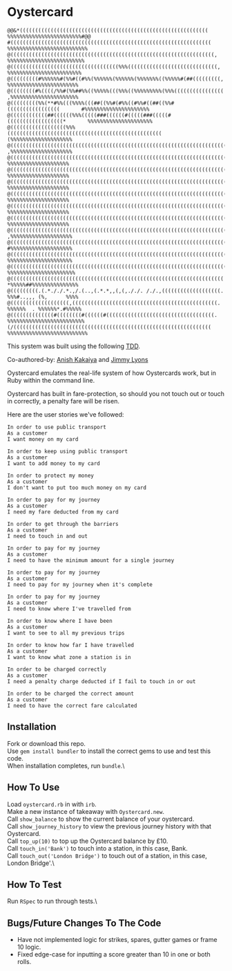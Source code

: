 # Oystercard

```
@@&*(((((((((((((((((((((((((((((((((((((((((((((((((((((((((((((        %%%%%%%%%%%%%%%%%%%%%%%%#@@
#(((((((((((((((((((((((((((((((((((((((((((((((((((((((((((((((((        %%%%%%%%%%%%%%%%%%%%%%%%%%
@((((((((((((((((((((((((((((((((((((((((((((((((((((((((((((((((((,       %%%%%%%%%%%%%%%%%%%%%%%%%
@(((((((((((((((((((((((((((((((((((%%%(((((((((((((((((((((((((((((,       %%%%%%%%%%%%%%%%%%%%%%%%
@(((((((((#%%%%%%#(%%#((#%%(%%%%%%(%%%%%%(%%%%%%%((%%%%%#(##(((((((((,       %%%%%%%%%%%%%%%%%%%%%%%
@((((((((#%((((/%%#(%%##%%((%%%%%(((%%%((%%%%%%%%%(%%%((((((((((((((((       ,%%%%%%%%%%%%%%%%%%%%%%
@(((((((((%%(**#%%(((%%%%(((##((%%#(#%%((#%%#((##((%%#(((((((((((((((((       #%%%%%%%%%%%%%%%%%%%%%
@((((((((((((##((((((%%%(((((###((((((#(((((###(((((#((((((((((((((((((*       %%%%%%%%%%%%%%%%%%%%%
@((((((((((((((((((%%%((((((((((((((((((((((((((((((((((((((((((((((((((       (%%%%%%%%%%%%%%%%%%%%
@(((((((((((((((((((((((((((((((((((((((((((((((((((((((((((((((((((((((,      ,%%%%%%%%%%%%%%%%%%%%
@((((((((((((((((((((((((((((((((((((((((((((((((((((((((((((((((((((((((       %%%%%%%%%%%%%%%%%%%%
@((((((((((((((((((((((((((((((((((((((((((((((((((((((((((((((((((((((((       %%%%%%%%%%%%%%%%%%%%
@((((((((((((((((((((((((((((((((((((((((((((((((((((((((((((((((((((((((       %%%%%%%%%%%%%%%%%%%%
@((((((((((((((((((((((((((((((((((((((((((((((((((((((((((((((((((((((((       %%%%%%%%%%%%%%%%%%%%
@((((((((((((((((((((((((((((((((((((((((((((((((((((((((((((((((((((((((       %%%%%%%%%%%%%%%%%%%%
@((((((((((((((((((((((((((((((((((((((((((((((((((((((((((((((((((((((((       %%%%%%%%%%%%%%%%%%%%
@(((((((((((((((((((((((((((((((((((((((((((((((((((((((((((((((((((((((,      ,%%%%%%%%%%%%%%%%%%%%
@(((((((((((((((((((((((((((((((((((((((((((((((((((((((((((((((((((((((       #%%%%%%%%%%%%%%%%%%%%
@((((((((((((((((((((((((((((((((((((((((((((((((((((((((((((((((((((((*       %%%%%%%%%%%%%%%%%%%%%
@((((((((((((((((((((((((((((((((((((((((((((((((((((((((((((((((((((((       %%%%%%%%%%%%%%%%%%%%%%
@(((((((((((((((((((((((((((((((((((((((((((((((((((((((((((((((((((((       *%%%%%##%%%%%%%%%%%%%%%
@(((((((((.(.*././.*.,/.(..,(.*.*,,(,(,././. /./.,(((((((((((((((((((.       %%%#..,,, (%,      %%%%
@(((((((((((((((((((,(((((((((((((((((((((((((((((((((((((((((((((((.       %%%%%%  . %%%%%%*.#%%%%%
@((((((((((((((#((((((((#((((((#(((((((((((((((((((((((((((((((((((.       %%%%%%%%%%%%%%%%%%%%%%%%%
(/((((((((((((((((((((((((((((((((((((((((((((((((((((((((((((((((        %%%%%%%%%%%%%%%%%%%%%%%%%%
```

This system was built using the following [TDD](https://en.wikipedia.org/wiki/Test-driven_development#:~:text=Test%2Ddriven%20development%20(TDD),software%20against%20all%20test%20cases.).

Co-authored-by: [Anish Kakaiya](https://github.com/AKCDNG) and [Jimmy Lyons](https://github.com/PKilgarriff)
 
Oystercard emulates the real-life system of how Oystercards work, but in Ruby within the command line.

Oystercard has built in fare-protection, so should you not touch out or touch in correctly, a penalty fare will be risen.

Here are the user stories we've followed:
 ```
 In order to use public transport
As a customer
I want money on my card

In order to keep using public transport
As a customer
I want to add money to my card

In order to protect my money
As a customer
I don't want to put too much money on my card

In order to pay for my journey
As a customer
I need my fare deducted from my card

In order to get through the barriers
As a customer
I need to touch in and out

In order to pay for my journey
As a customer
I need to have the minimum amount for a single journey

In order to pay for my journey
As a customer
I need to pay for my journey when it's complete

In order to pay for my journey
As a customer
I need to know where I've travelled from

In order to know where I have been
As a customer
I want to see to all my previous trips

In order to know how far I have travelled
As a customer
I want to know what zone a station is in

In order to be charged correctly
As a customer
I need a penalty charge deducted if I fail to touch in or out

In order to be charged the correct amount
As a customer
I need to have the correct fare calculated
```

## Installation
Fork or download this repo.\
Use `gem install bundler` to install the correct gems to use and test this code.\
When installation completes, run `bundle`.\

## How To Use
Load `oystercard.rb` in with `irb`.\
Make a new instance of takeaway with `Oystercard.new`.\
Call `show_balance` to show the current balance of your oystercard.\
Call `show_journey_history` to view the previous journey history with that Oystercard.\
Call `top_up(10)` to top up the Oystercard balance by £10.\
Call `touch_in('Bank')` to touch into a station, in this case, Bank.\
Call `touch_out('London Bridge')` to touch out of a station, in this case, London Bridge'.\



## How To Test
Run `RSpec` to run through tests.\

## Bugs/Future Changes To The Code
* Have not implemented logic for strikes, spares, gutter games or frame 10 logic.
* Fixed edge-case for inputting a score greater than 10 in one or both rolls.

